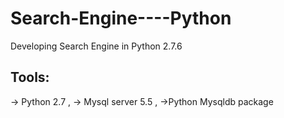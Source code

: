 Search-Engine----Python
=======================

Developing Search Engine in Python 2.7.6

Tools:
-----------------------------------
-> Python 2.7 ,
-> Mysql server 5.5 ,
->Python Mysqldb package
